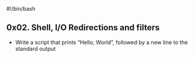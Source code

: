 #!/bin/bash
## 0x02. Shell, I/O Redirections and filters
+ Write a script that prints “Hello, World”, followed by a new line to the standard output
